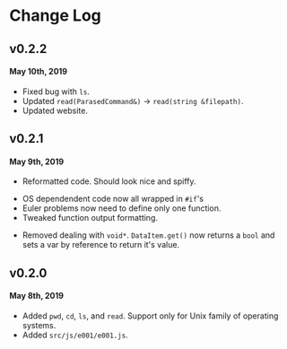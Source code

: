# Change Log #

## v0.2.2 ##
#### May 10th, 2019 ####

* Fixed bug with `ls`.
* Updated `read(ParasedCommand&)` -> `read(string &filepath)`.
* Updated website.

## v0.2.1 ##
#### May 9th, 2019 ####

* Reformatted code. Should look nice and spiffy.
- OS dependendent code now all wrapped in `#if`'s
- Euler problems now need to define only one function.
- Tweaked function output formatting.

* Removed dealing with `void*`. `DataItem.get()` now returns a `bool` and sets a var by reference to return it's value.

## v0.2.0 ##
#### May 8th, 2019 ####

* Added `pwd`, `cd`, `ls`, and `read`. Support only for Unix family of operating systems.
* Added `src/js/e001/e001.js`.
